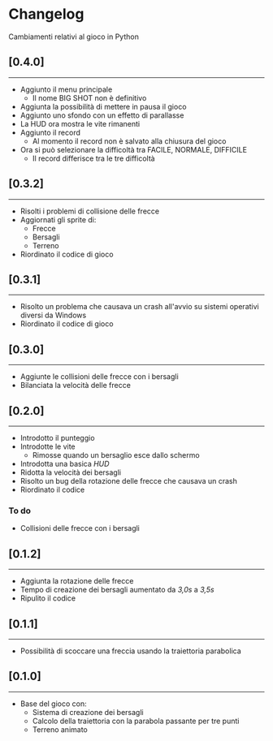 # **Changelog**

Cambiamenti relativi al gioco in Python  

## **[0.4.0]**
---
* Aggiunto il menu principale
  * Il nome BIG SHOT non è definitivo
* Aggiunta la possibilità di mettere in pausa il gioco
* Aggiunto uno sfondo con un effetto di parallasse
* La HUD ora mostra le vite rimanenti
* Aggiunto il record
  * Al momento il record non è salvato alla chiusura del gioco
* Ora si può selezionare la difficoltà tra FACILE, NORMALE, DIFFICILE
  * Il record differisce tra le tre difficoltà

## **[0.3.2]**
---
* Risolti i problemi di collisione delle frecce
* Aggiornati gli sprite di:
  * Frecce
  * Bersagli
  * Terreno
* Riordinato il codice di gioco

## **[0.3.1]**
---
* Risolto un problema che causava un crash all'avvio su sistemi operativi diversi da Windows
* Riordinato il codice di gioco


## **[0.3.0]**
---
* Aggiunte le collisioni delle frecce con i bersagli
* Bilanciata la velocità delle frecce


## **[0.2.0]**
---

* Introdotto il punteggio
* Introdotte le vite
  * Rimosse quando un bersaglio esce dallo schermo
* Introdotta una basica *HUD*
* Ridotta la velocità dei bersagli
* Risolto un bug della rotazione delle frecce che causava un crash
* Riordinato il codice
### **To do**
* Collisioni delle frecce con i bersagli


## **[0.1.2]**
---

* Aggiunta la rotazione delle frecce
* Tempo di creazione dei bersagli aumentato da *3,0s* a *3,5s*
* Ripulito il codice


## **[0.1.1]**
---

* Possibilità di scoccare una freccia usando la traiettoria parabolica


## **[0.1.0]**
---

* Base del gioco con:
  * Sistema di creazione dei bersagli
  * Calcolo della traiettoria con la parabola passante per tre punti
  * Terreno animato

